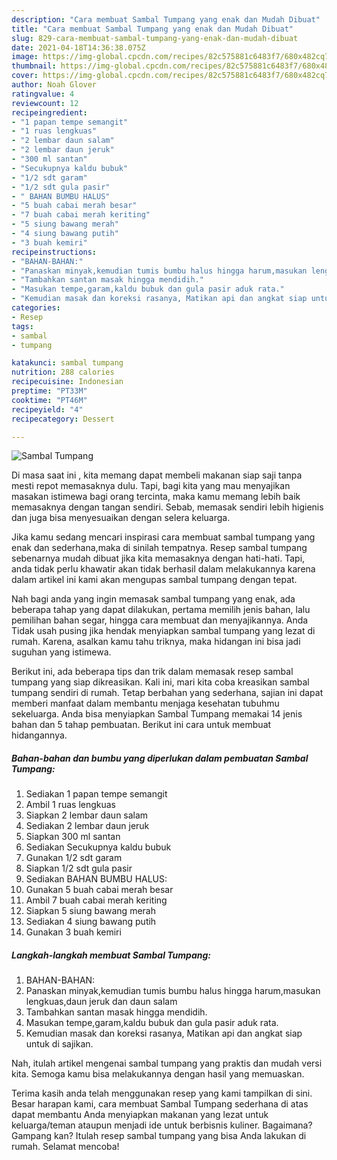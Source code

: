 ```yaml
---
description: "Cara membuat Sambal Tumpang yang enak dan Mudah Dibuat"
title: "Cara membuat Sambal Tumpang yang enak dan Mudah Dibuat"
slug: 829-cara-membuat-sambal-tumpang-yang-enak-dan-mudah-dibuat
date: 2021-04-18T14:36:38.075Z
image: https://img-global.cpcdn.com/recipes/82c575881c6483f7/680x482cq70/sambal-tumpang-foto-resep-utama.jpg
thumbnail: https://img-global.cpcdn.com/recipes/82c575881c6483f7/680x482cq70/sambal-tumpang-foto-resep-utama.jpg
cover: https://img-global.cpcdn.com/recipes/82c575881c6483f7/680x482cq70/sambal-tumpang-foto-resep-utama.jpg
author: Noah Glover
ratingvalue: 4
reviewcount: 12
recipeingredient:
- "1 papan tempe semangit"
- "1 ruas lengkuas"
- "2 lembar daun salam"
- "2 lembar daun jeruk"
- "300 ml santan"
- "Secukupnya kaldu bubuk"
- "1/2 sdt garam"
- "1/2 sdt gula pasir"
- " BAHAN BUMBU HALUS"
- "5 buah cabai merah besar"
- "7 buah cabai merah keriting"
- "5 siung bawang merah"
- "4 siung bawang putih"
- "3 buah kemiri"
recipeinstructions:
- "BAHAN-BAHAN:"
- "Panaskan minyak,kemudian tumis bumbu halus hingga harum,masukan lengkuas,daun jeruk dan daun salam"
- "Tambahkan santan masak hingga mendidih."
- "Masukan tempe,garam,kaldu bubuk dan gula pasir aduk rata."
- "Kemudian masak dan koreksi rasanya, Matikan api dan angkat siap untuk di sajikan."
categories:
- Resep
tags:
- sambal
- tumpang

katakunci: sambal tumpang 
nutrition: 288 calories
recipecuisine: Indonesian
preptime: "PT33M"
cooktime: "PT46M"
recipeyield: "4"
recipecategory: Dessert

---
```



![Sambal Tumpang](https://img-global.cpcdn.com/recipes/82c575881c6483f7/680x482cq70/sambal-tumpang-foto-resep-utama.jpg)

Di masa  saat ini , kita memang dapat membeli makanan siap saji tanpa mesti repot memasaknya dulu. Tapi, bagi kita yang mau menyajikan masakan istimewa bagi orang tercinta, maka kamu memang lebih baik memasaknya dengan tangan sendiri. Sebab, memasak sendiri lebih higienis dan juga bisa menyesuaikan dengan selera keluarga.

Jika kamu sedang mencari inspirasi cara membuat sambal tumpang yang enak dan sederhana,maka di sinilah tempatnya. Resep sambal tumpang  sebenarnya mudah dibuat jika kita memasaknya dengan hati-hati. Tapi, anda tidak perlu khawatir akan tidak berhasil dalam melakukannya 
karena dalam artikel ini kami akan mengupas sambal tumpang dengan tepat.  



Nah bagi anda yang ingin memasak sambal tumpang yang enak, ada beberapa tahap yang dapat dilakukan, pertama memilih jenis bahan, lalu pemilihan bahan segar, hingga cara membuat dan menyajikannya. Anda Tidak usah pusing jika hendak menyiapkan sambal tumpang yang lezat di rumah. Karena, asalkan kamu  tahu triknya, maka hidangan ini bisa jadi suguhan yang istimewa.

Berikut ini, ada beberapa tips dan trik dalam memasak resep sambal tumpang yang siap dikreasikan. Kali ini, mari kita coba kreasikan sambal tumpang sendiri di rumah. Tetap berbahan yang sederhana, sajian ini dapat memberi manfaat dalam membantu menjaga kesehatan tubuhmu sekeluarga. Anda bisa menyiapkan Sambal Tumpang memakai 14 jenis bahan dan 5 tahap pembuatan. Berikut ini cara untuk membuat hidangannya.

<!--inarticleads1-->

##### Bahan-bahan dan bumbu yang diperlukan dalam pembuatan Sambal Tumpang:

1. Sediakan 1 papan tempe semangit
1. Ambil 1 ruas lengkuas
1. Siapkan 2 lembar daun salam
1. Sediakan 2 lembar daun jeruk
1. Siapkan 300 ml santan
1. Sediakan Secukupnya kaldu bubuk
1. Gunakan 1/2 sdt garam
1. Siapkan 1/2 sdt gula pasir
1. Sediakan  BAHAN BUMBU HALUS:
1. Gunakan 5 buah cabai merah besar
1. Ambil 7 buah cabai merah keriting
1. Siapkan 5 siung bawang merah
1. Sediakan 4 siung bawang putih
1. Gunakan 3 buah kemiri




<!--inarticleads2-->

##### Langkah-langkah membuat Sambal Tumpang:

1. BAHAN-BAHAN:
1. Panaskan minyak,kemudian tumis bumbu halus hingga harum,masukan lengkuas,daun jeruk dan daun salam
1. Tambahkan santan masak hingga mendidih.
1. Masukan tempe,garam,kaldu bubuk dan gula pasir aduk rata.
1. Kemudian masak dan koreksi rasanya, Matikan api dan angkat siap untuk di sajikan.




Nah, itulah artikel mengenai  sambal tumpang  yang praktis dan mudah versi kita. Semoga kamu bisa melakukannya dengan hasil yang memuaskan. 

Terima kasih anda telah menggunakan resep yang kami tampilkan di sini. Besar harapan kami, cara membuat  Sambal Tumpang sederhana di atas dapat membantu Anda menyiapkan makanan yang lezat untuk keluarga/teman ataupun menjadi ide untuk berbisnis kuliner. Bagaimana? Gampang kan? Itulah resep sambal tumpang yang bisa Anda lakukan di rumah. Selamat mencoba!

